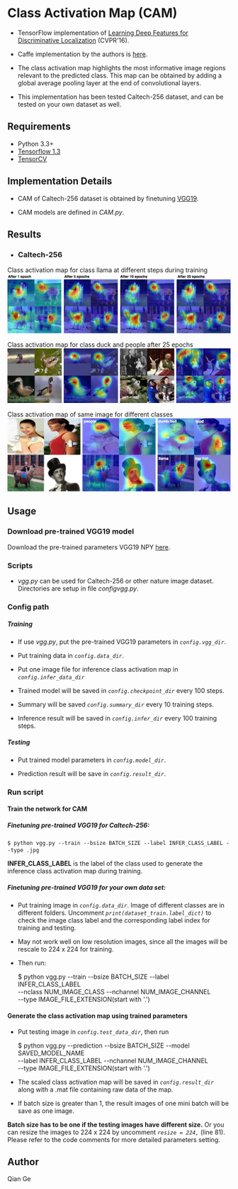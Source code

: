 # Class Activation Map (CAM)

- TensorFlow implementation of [Learning Deep Features for Discriminative Localization](https://arxiv.org/abs/1512.04150) (CVPR'16).

- Caffe implementation by the authors is [here](https://github.com/metalbubble/CAM).

- The class activation map highlights the most informative image regions relevant to the predicted class. This map can be obtained by adding a global average pooling layer at the end of convolutional layers.

<!--- This implementation has been tested on MNIST and Caltech-256 dataset, and can be tested on your own dataset as well.-->

- This implementation has been tested Caltech-256 dataset, and can be tested on your own dataset as well.

## Requirements
- Python 3.3+
- [Tensorflow 1.3](https://www.tensorflow.org/)
- [TensorCV](https://github.com/conan7882/DeepVision-tensorflow) 

## Implementation Details

<!--- For MNIST dataset, a CNN with three convolutional layers followed by a global average pooling layer is used.-->

- CAM of Caltech-256 dataset is obtained by finetuning [VGG19](https://arxiv.org/abs/1409.1556).

- CAM models are defined in *CAM.py*.


## Results
<!--- ### MNIST-->

- ### Caltech-256

Class activation map for class llama at different steps during training
![celtech_change](figs/celtech_change.png)

Class activation map for class duck and people after 25 epochs
![celtech_change](figs/celtech_result.png)

Class activation map of same image for different classes
![celtech_change](figs/celtech_diff.png)


## Usage
### Download pre-trained VGG19 model
Download the pre-trained parameters VGG19 NPY [here](https://github.com/machrisaa/tensorflow-vgg#tensorflow-vgg16-and-vgg19).

### Scripts

<!--- *mnist.py* is used for simple image classification tasks like MNIST dataset. Directories are setup in file *configmnist.py*.-->

- *vgg.py* can be used for Caltech-256 or other nature image dataset. Directories are setup in file *configvgg.py*.

### Config path

##### Training

 - If use *vgg.py*, put the pre-trained VGG19 parameters in *`config.vgg_dir`*.
 
 - Put training data in *`config.data_dir`*.
 
 - Put one image file for inference class activation map in *`config.infer_data_dir`*
 
 - Trained model will be saved in *`config.checkpoint_dir`* every 100 steps.

 - Summary will be saved *`config.summary_dir`* every 10 training steps.

 - Inference result will be saved in *`config.infer_dir`* every 100 training steps.

##### Testing
 
 - Put trained model parameters in *`config.model_dir`*.

 - Prediction result will be save in *`config.result_dir`*.

### Run script

#### Train the network for CAM

<!--Train simple dataset from the scratch:

	$ python mnist.py --train --bsize BATCH_SIZE --label INFER_CLASS_LABEL-->

##### Finetuning pre-trained VGG19 for Caltech-256:

	$ python vgg.py --train --bsize BATCH_SIZE --label INFER_CLASS_LABEL --type .jpg
	
**INFER_CLASS_LABEL** is the label of the class used to generate the inference class activation map during training.
	
##### Finetuning pre-trained VGG19 for your own data set:

- Put training image in *`config.data_dir`*. Image of different classes are in different folders. Uncomment *`print(dataset_train.label_dict)`* to check the image class label and the corresponding label index for training and testing. 

- May not work well on low resolution images, since all the images will be rescale to 224 x 224 for training.

- Then run:

	$ python vgg.py --train --bsize BATCH_SIZE --label INFER_CLASS_LABEL\
	  --nclass NUM_IMAGE_CLASS --nchannel NUM_IMAGE_CHANNEL\
	  --type IMAGE_FILE_EXTENSION(start with '.')
	  
#### Generate the class activation map using trained parameters

- Put testing image in *`config.test_data_dir`*, then run
	  
	$ python vgg.py --prediction --bsize BATCH_SIZE --model SAVED_MODEL_NAME\
	 --label INFER_CLASS_LABEL --nchannel NUM_IMAGE_CHANNEL\
	 --type IMAGE_FILE_EXTENSION(start with '.')

- The scaled class activation map will be saved in *`config.result_dir`* along with a .mat file containing raw data of the map.

- If batch size is greater than 1, the result images of one mini batch will be save as one image.  

**Batch size has to be one if the testing images have different size.** Or you can resize the images to 224 x 224 by uncomment *`resize = 224,`* (line 81). Please refer to the code comments for more detailed parameters setting.  



## Author
Qian Ge


	
	





 
